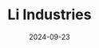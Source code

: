 ---  
layout: startup_page  
title: "Li Industries"  
id: "liind.com"  
permalink: "/liindustriesliind.com09232024/"  
website: "https://www.li-ind.com"  
funding_round: "Grant"  
funding_amount: "$55M"  
investors: "U.S. Department of Energy"  
about: "Li Industries is a climate tech company focused on sustainable battery recycling. They've developed Direct Electrode-to-Electrode (Direct E2ETM) recycling technology for lithium-ion batteries, enabling the production of low-cost, sustainable LFP CAM. This technology aims to reduce production costs and increase supply chain sustainability."  
markets: "Cleantech, Battery Recycling, Energy Storage"  
hq: "Pineville, North Carolina, United States"  
founded_year: "2017"  
linkedin: "https://www.linkedin.com/company/li-industries"  
twitter: ""  
instagram: ""  
facebook: ""  
crunchbase: "https://www.crunchbase.com/organization/li-industries"  
pitchbook: ""  

date_display: "23-Sep-2024"  
date: "2024-09-23"

# SEO Optimization  
meta_title: "Li Industries - Grant Funding ($55M)"  
meta_description: "Li Industries, Li Industries is a climate tech company focused on sustainable battery recycling. They've developed Direct Electrode-to-Electrode (Direct E2ETM) recyc..."  
meta_keywords: "Li Industries, Cleantech, Battery Recycling, Energy Storage, Grant funding"  
canonical_url: "https://startup.projectstartups.com/liindustriesliind.com09232024/"  
---